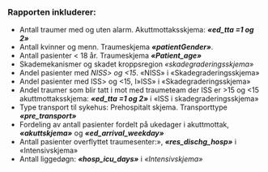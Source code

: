 ### Rapporten inkluderer:

- Antall traumer med og uten alarm. Akuttmottaksskjema: ***«ed_tta =1 og 2»***
- Antall kvinner og menn. Traumeskjema ***«patientGender»***.
- Antall pasienter < 18 år. Traumeskjema ***«Patient_age»***
- Skademekanismer og skadet kroppsregion *«skadegraderingsskjema»*
- Andel pasienter med *NISS> og <15*. «NISS» i «Skadegraderingsskjema»
- Andel pasienter med ISS> og <15, I»ISS» i «Skadegraderingsskjema»
- Andel traumer som blir tatt i mot med traumeteam der ISS er >15 og <15 akuttmottaksskjema: ***«ed_tta =1 og 2»*** i «ISS i skadegraderingsskjema»
- Type transport til sykehus: Prehospitalt skjema. Transporttype ***«pre_transport»***
- Fordeling av antall pasienter fordelt på ukedager i akuttmottak, ***«akuttskjema»*** og ***«ed_arrival_weekday»***
- Antall pasienter overflyttet traumesenter:», ***«res_dischg_hosp»*** i «Intensivskjema»
- Antall liggedøgn: ***«hosp_icu_days»*** i *«Intensivskjema»*
